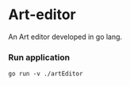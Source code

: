 # Art-editor
An Art editor developed in go lang.

### Run application
```
go run -v ./artEditor
```
